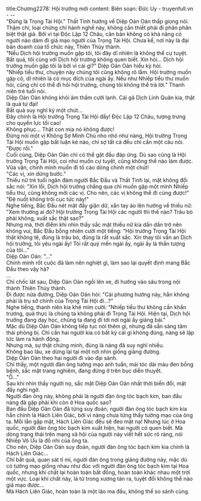title:Chương2278: Hội trưởng mời
content:
Biên soạn: Đức Uy - truyenfull.vn<br>- --<br>"Đúng là Trọng Tài Hội." Thất Tinh hướng về Diệp Oản Oản thấp giọng nói.<br>Thậm chí, loại chứng chỉ hành nghề này, không cần thiết phải đi phân phân biệt thật giả. Bởi vì tại Độc Lập 12 Châu, căn bản không có khả năng có người nào dám đi giả mạo người của Trọng Tài Hội. Chưa kể, nơi này là đại bản doanh của tổ chức này, Thiên Thủy thành.<br>"Nếu Dịch hội trưởng muốn gặp tôi, tôi đây dĩ nhiên là không thể cự tuyệt. Bất quá, tôi cùng với Dịch hội trưởng không quen biết. Xin hỏi... Dịch hội trưởng muốn gặp tôi là bởi vì cái gì?" Diệp Oản Oản hiếu kỳ hỏi.<br>"Nhiếp tiểu thư, chuyện này chúng tôi cũng không rõ lắm. Hội trưởng muốn gặp cô, dĩ nhiên là có mục đích của ngài ấy. Nếu như Nhiếp tiểu thư muốn hỏi, cũng chỉ có thể đi hỏi hội trưởng, chúng tôi không thể trả lời." Thanh niên trẻ tuổi nói.<br>Diệp Oản Oản không khỏi âm thầm cười lạnh. Cái gã Dịch Linh Quân kia, thật là quá tự đại!<br>Bất quá suy nghĩ kỹ một chút...<br>Đây chính là Hội trưởng Trọng Tài Hội đấy! Độc Lập 12 Châu, tượng trưng cho quyền lực tối cao!<br>Không phục... Thật con mịa nó không được!<br>Đừng nói một vị Không Sợ Minh Chủ nho nhỏ như nàng, Hội trưởng Trọng Tài Hội muốn gặp bất luận kẻ nào, chỉ sợ tất cả đều chỉ cần một câu nói.<br>"Được rồi."<br>Cuối cùng, Diệp Oản Oản chỉ có thể gật đầu đáp ứng. Dù sao cũng là Hội trưởng Trọng Tài Hội, coi như muốn cự tuyệt, cũng không thể nào làm được. Vừa vặn, chính mình muốn đi tố cáo dòng chính một chút!<br>"Các vị, xin dừng bước."<br>Thiếu nữ trẻ tuổi ngăn đám người Bắc Đẩu và Thất Tinh lại, mặt không đổi sắc nói: "Xin lỗi, Dịch hội trưởng chẳng qua chỉ muốn gặp một mình Nhiếp tiểu thư, cũng không mời các vị. Cho nên, các vị không thể đi cùng được!"<br>"Đệ nuốt không trôi cục tức này!"<br>Nghe tiếng, Bắc Đẩu nét mặt đầy giận dữ, xắn tay áo lên hướng về thiếu nữ: "Xem thường ai đó? Hội trưởng Trọng Tài Hội các người thì thế nào? Trâu bò phải không, xuất sắc thật sao?"<br>Nhưng mà, thời điểm khi nhìn thấy sắc mặt thiếu nữ kia dần dần trở nên không vui, Bắc Đẩu bỗng nhiên cười một tiếng: "Hội trưởng Trọng Tài Hội thật không tệ, đúng là trâu bò, đúng là rất xuất sắc. Xin thay tôi vấn an Dịch hội trưởng, tôi yêu ngài ấy! Tôi rất quý mến ngài ấy, ngài ấy là thần tượng của tôi..."<br>Diệp Oản Oản: "..."<br>Chính mình rốt cuộc đã làm nên nghiệt gì, làm sao lại quyết định mang Bắc Đẩu theo vậy hả?<br>...<br>Chỉ chốc lát sau, Diệp Oản Oản ngồi lên xe, đi hướng vào sâu trong nội thành Thiên Thủy thành.<br>Đi được nửa đường, Diệp Oản Oản hỏi: "Cái phương hướng này, hẳn không phải là trụ sở chính của Trọng Tài Hội đi...?"<br>Nghe tiếng, thanh niên kia khẽ mỉm cười: "Nhiếp tiểu thư không cần khẩn trương, quả thực là chúng ta không phải đi Trọng Tài Hội. Hiện tại, Dịch hội trưởng đang dạy học, chúng ta đang đi tới nơi ngài ấy giảng bài."<br>Mặc dù Diệp Oản Oản không tiếp tục nói thêm gì, nhưng đã sẵn sàng tâm thái phòng bị. Chỉ cần hai người kia có bất kỳ cái gì không đúng, nàng sẽ lập tức làm ra hành động.<br>Nhưng mà, sự thật chứng minh, đúng là nàng đã suy nghĩ nhiều.<br>Không bao lâu, xe dừng lại tại một nơi nhìn giống giảng đường.<br>Diệp Oản Oản theo hai người đi vào đại sảnh.<br>Chỉ thấy, một người đàn ông tướng mạo anh tuấn, mái tóc dài màu đen bồng bềnh, sắc mặt trang nghiêm, đang đứng ở trên bục diễn thuyết.<br>"Ồ..."<br>Sau khi nhìn thấy người nọ, sắc mặt Diệp Oản Oản nhất thời biến đổi, mặt đầy nghi ngờ.<br>Người đàn ông này, không phải là người đàn ông tóc bạch kim, ban đầu nàng đã gặp phải khi còn ở Hoa quốc sao?<br>Ban đầu Diệp Oản Oản đã từng suy đoán, người đàn ông tóc bạch kim kia hẳn chính là Hách Liên Giác, bởi vì nàng chưa từng thấy tướng mạo của ông ta. Mỗi lần gặp mặt, Hách Liên Giác đều sẽ đeo mặt nạ! Nhưng lúc ở Hoa quốc, người đàn ông tóc bạch kim xuất hiện, hai người có quen biết. Mà dòng trạng thái trên mạng xã hội của người này viết hết sức rõ ràng, nói Nhiếp Vô Ưu là đồ nhi của ông ta.<br>Cho nên, Diệp Oản Oản suy đoán, người đàn ông tóc bạch kim kia chính là Hách Liên Giác...<br>Chỉ bất quá, quan sát tỉ mỉ, người đàn ông trong giảng đường này, mặc dù có tướng mạo giống nhau như đúc với người đàn ông tóc bạch kim tại Hoa quốc, nhưng khí chất lại hoàn toàn bất đồng, hoàn toàn khác nhau một trời một vực. Loại khí chất này, là từ trong xương tản ra, tuyệt đối không thể nào giả mạo được...<br>Mà Hách Liên Giác, hoàn toàn là một lão ma đầu, không thể so sánh cùng.